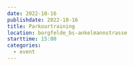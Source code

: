 ```yaml
---
date: 2022-10-16
publishdate: 2022-10-16
title: Parkourtraining
location: borgfelde_bs-ankelmannstrasse
starttime: 15:00
categories:
  - event
---
```

